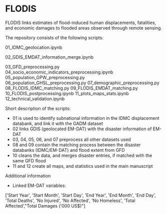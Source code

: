 # FLODIS
FLODIS links estimates of flood-induced human displacements, fatalities, and economic damages to flooded areas observed through remote sensing.

The repository consists of the following scripts:

01_IDMC_geolocation.ipynb

02_GDIS_EMDAT_information_merge.ipynb

03_GFD_preprocessing.py
04_socio_economic_indicators_preprocessing.ipynb
05_population_GPW_preprocessing.py
06_population_GHSL_preprocessing.py
07_demographic_preprocessing.py
08_FLODIS_IDMC_matching.py
09_FLODIS_EMDAT_matching.py
10_FLODIS_postprocessing.ipynb
11_plots_maps_stats.ipynb
12_technical_validation.ipynb

Short description of the scripts:

- 01 is used to identify subnational information in the IDMC displacement databank, and link it with the GADM dataset
- 02 links GDIS (geolocated EM-DAT) with the disaster information of EM-DAT
- 03, 04, 05, 06, and 07 preprocess all other datasets used
- 08 and 09 contain the matching process between the disaster databanks (IDMC/EM-DAT) and flood extent from GFD
- 10 cleans the data, and merges disaster entries, if matched with the same GFD flood
- 11 and 12 create all maps, and statistics used in the main manuscript

Additional information

- Linked EM-DAT variables:

['Start Year', 'Start Month', 'Start Day', 'End Year', 'End Month',
       'End Day', 'Total Deaths', 'No Injured', 'No Affected', 'No Homeless',
       'Total Affected',"Total Damages ('000 US$)"]

